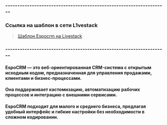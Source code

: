 ### -------------------------------------------------------------------
### Ссылка на шаблон в сети L1vestack
> [Шаблон Espocrm на Livestack](https://console.l1vestack.ru/template/espocrm)

### -------------------------------------------------------------------

#### EspoCRM — это веб-ориентированная CRM-система с открытым исходным кодом, предназначенная для управления продажами, клиентами и бизнес-процессами.
#### Она поддерживает кастомизацию, автоматизацию рабочих процессов и интеграцию с внешними сервисами.
#### EspoCRM подходит для малого и среднего бизнеса, предлагая удобный интерфейс и гибкие настройки без необходимости в сложном кодировании.